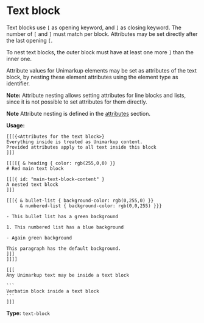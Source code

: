 # Text block

Text blocks use `[` as opening keyword, and `]` as closing keyword.
The number of `[` and `]` must match per block.
Attributes may be set directly after the last opening `[`.

To nest text blocks, the outer block must have at least one more `]` than the inner one.

Attribute values for Unimarkup elements may be set as attributes of the text block,
by nesting these element attributes using the element type as identifier.

**Note:** Attribute nesting allows setting attributes for line blocks and lists, since it is not possible to set attributes for them directly.

**Note** Attribute nesting is defined in the [attributes](/markup/decorators/attributes) section.

**Usage:**

````
[[[{<Attributes for the text block>}
Everything inside is treated as Unimarkup content.
Provided attributes apply to all text inside this block
]]]

[[[[{ & heading { color: rgb(255,0,0) }}
# Red main text block

[[[{ id: "main-text-block-content" }
A nested text block
]]]

[[[{ & bullet-list { background-color: rgb(0,255,0) }}
     & numbered-list { background-color: rgb(0,0,255) }}}

- This bullet list has a green background

1. This numbered list has a blue background

- Again green background

This paragraph has the default background.
]]]
]]]]

[[[
Any Unimarkup text may be inside a text block

```
Verbatim block inside a text block
```
]]]
````

**Type:** `text-block`
